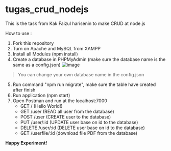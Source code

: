# tugas_crud_nodejs

This is the task from Kak Faizul harisenin to make CRUD at node.js

How to use :
1. Fork this repository
2. Turn on Apache and MySQL from XAMPP
3. Install all Modules (npm install)
4. Create a database in PHPMyAdmin (make sure the database name is the same as a config.json)
![image](https://user-images.githubusercontent.com/114470554/217854369-4abce559-34d7-4368-8501-5231cd1cf3ce.png)
> You can change your own database name in the config.json

5. Run command "npm run migrate", make sure the table have created after finish
6. Run application (npm start)
7. Open Postman and run at the localhost:7000
   - GET / (Hello World!)
   - GET /user (READ all user from the database)
   - POST /user (CREATE user to the database)
   - PUT /user/:id (UPDATE user base on id to the database)
   - DELETE /user/:id (DELETE user base on id to the database)
   - GET /userfile/:id (download file PDF from the database)
   
   
**Happy Experiment!**

